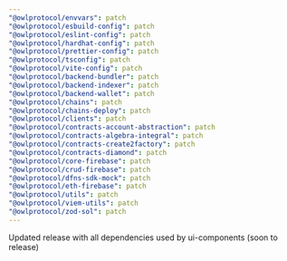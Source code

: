 ```yaml
---
"@owlprotocol/envvars": patch
"@owlprotocol/esbuild-config": patch
"@owlprotocol/eslint-config": patch
"@owlprotocol/hardhat-config": patch
"@owlprotocol/prettier-config": patch
"@owlprotocol/tsconfig": patch
"@owlprotocol/vite-config": patch
"@owlprotocol/backend-bundler": patch
"@owlprotocol/backend-indexer": patch
"@owlprotocol/backend-wallet": patch
"@owlprotocol/chains": patch
"@owlprotocol/chains-deploy": patch
"@owlprotocol/clients": patch
"@owlprotocol/contracts-account-abstraction": patch
"@owlprotocol/contracts-algebra-integral": patch
"@owlprotocol/contracts-create2factory": patch
"@owlprotocol/contracts-diamond": patch
"@owlprotocol/core-firebase": patch
"@owlprotocol/crud-firebase": patch
"@owlprotocol/dfns-sdk-mock": patch
"@owlprotocol/eth-firebase": patch
"@owlprotocol/utils": patch
"@owlprotocol/viem-utils": patch
"@owlprotocol/zod-sol": patch
---
```


Updated release with all dependencies used by ui-components (soon to release)
